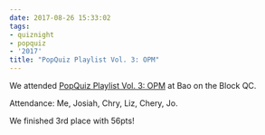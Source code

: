 ```yaml
---
date: 2017-08-26 15:33:02
tags:
- quiznight
- popquiz
- '2017'
title: "PopQuiz Playlist Vol. 3: OPM"
---
```


We attended [PopQuiz Playlist Vol. 3: OPM](https://www.facebook.com/events/237946770060023/) at Bao on the Block QC.

Attendance: Me, Josiah, Chry, Liz, Chery, Jo.

We finished 3rd place with 56pts!